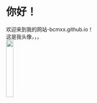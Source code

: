 # **你好！**



欢迎来到我的网站-bcmxx.github.io！
<br/>
这是我头像，，，
<br/>
<img src="https://ss1.bdstatic.com/70cFvXSh_Q1YnxGkpoWK1HF6hhy/it/u=155619668,4239430281&fm=26&gp=0.jpg" width="20%">
